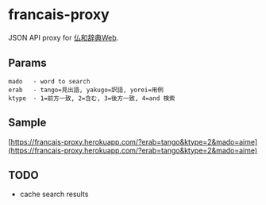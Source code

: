 # francais-proxy

JSON API proxy for [仏和辞典Web](http://9.dee.cc/~hakase2/index.html).

## Params

```
mado   - word to search
erab   - tango=見出語, yakugo=訳語, yorei=用例
ktype  - 1=前方一致, 2=含む, 3=後方一致, 4=and 検索
```

## Sample

[https://francais-proxy.herokuapp.com/?erab=tango&ktype=2&mado=aime](https://francais-proxy.herokuapp.com/?erab=tango&ktype=2&mado=aime)

## TODO

* cache search results


